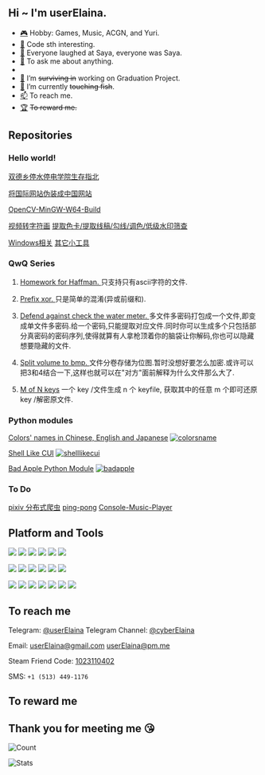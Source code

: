 ## Hi ~ I'm userElaina.

- [🎮](https://zh.moegirl.org.cn/%E7%99%BE%E5%90%88(%E8%90%8C%E5%B1%9E%E6%80%A7)#) Hobby: Games, Music, ACGN, and Yuri. 
- [🌸](https://github.com/userElaina) Code sth interesting.
- [🤡](https://zh.moegirl.org.cn/zh-tw/%E6%B2%99%E8%80%B6(%E9%AD%94%E5%A5%B3%E4%B9%8B%E6%97%85)#) Everyone laughed at Saya, everyone was Saya.
- [💬](https://github.com/userelaina/userelaina/issues) To ask me about anything.
- 
- [🌱](https://github.com/userElaina/oh-my-tg-cache) I’m ~~surviving in~~ working on Graduation Project.
- [🔭](https://telegra.ph/%E8%BA%BA%E5%B9%B3%E5%8D%B3%E6%98%AF%E6%AD%A3%E4%B9%89-06-23) I’m currently ~~touching fish~~.
- [📫](#to-reach-me) To reach me.
- [🏆](#to-reward-me) ~~To reward me.~~

## Repositories

### Hello world!

[双德乡停水停电学院生存指北](https://github.com/userElaina/Outlast-JLU-DLC)

[将国际网站伪装成中国网站](https://github.com/userElaina/this-is-the-China-website)

[OpenCV-MinGW-W64-Build](https://github.com/userElaina/OpenCV-MinGW-W64-Build)

[视频转字符画](https://github.com/userElaina/Bad-Apple)
[提取色卡/提取线稿/勾线/调色/低级水印筛查](https://github.com/userElaina/color-card)

[Windows相关](https://github.com/userElaina/About-Windows)
[其它小工具](https://github.com/userElaina/small-tools)

### QwQ Series

1. [Homework for Haffman. ](https://github.com/userElaina/naive-Huffman)
只支持只有ascii字符的文件.

2. [Prefix xor. ](https://github.com/userElaina/naive-confuse)
只是简单的混淆(异或前缀和).

3. [Defend against check the water meter. ](https://github.com/userElaina/one-file-with-many-password)
多文件多密码打包成一个文件,即变成单文件多密码.给一个密码,只能提取对应文件.同时你可以生成多个只包括部分真密码的密码序列,使得就算有人拿枪顶着你的脑袋让你解码,你也可以隐藏想要隐藏的文件.

4. [Split volume to bmp. ](https://github.com/userElaina/big-file-2-small-bmp)
文件分卷存储为位图.暂时没想好要怎么加密.或许可以把3和4结合一下,这样也就可以在"对方"面前解释为什么文件那么大了.

5. [M of N keys](https://github.com/userElaina/m-of-n-keys)
一个 key /文件生成 n 个 keyfile, 获取其中的任意 m 个即可还原 key /解密原文件.

### Python modules

[Colors' names in Chinese, English and Japanese](https://github.com/userElaina/json-colorsname)
[![colorsname](https://img.shields.io/pypi/v/colorsname.svg?style=flat-square&logo=pypi&label=colorsname)](https://pypi.org/project/colorsname)

[Shell Like CUI](https://github.com/userElaina/shell-like-cui)
[![shelllikecui](https://img.shields.io/pypi/v/shelllikecui.svg?style=flat-square&logo=pypi&label=shelllikecui)](https://pypi.org/project/shelllikecui)

[Bad Apple Python Module](https://github.com/userElaina/Bad-Apple-Python-Module)
[![badapple](https://img.shields.io/pypi/v/badapple.svg?style=flat-square&logo=pypi&label=badapple)](https://pypi.org/project/badapple)

<!-- [Console Music Player](https://github.com/userElaina/console-music-player) -->
<!-- [![muz](https://img.shields.io/pypi/v/muz.svg?style=flat-square&logo=pypi&label=muz)](https://pypi.org/project/muz/) -->

<!-- [Chinese fake identity](https://github.com/userElaina/fAKe-Chinese) -->
<!-- [![fakechinese](https://img.shields.io/pypi/v/fakechinese.svg?style=flat-square&logo=pypi&label=fakechinese)](https://pypi.org/project/fakechinese) -->

<!-- [Sweet syntax sugar](https://github.com/userElaina/sugar) -->
<!-- [![userelaina](https://img.shields.io/pypi/v/userelaina.svg?style=flat-square&logo=pypi&label=userelaina)](https://pypi.org/project/userelaina) -->

### To Do

[pixiv 分布式爬虫](https://github.com/userElaina/pixiv-distributed-crawler)
[ping-pong](https://github.com/userElaina/ping-pong)
[Console-Music-Player](https://github.com/userElaina/console-music-player)

## Platform and Tools

[![](https://img.shields.io/badge/Manjaro-*-35bf5c?style=flat-square&logo=manjaro)](https://manjaro.org/)
[![](https://img.shields.io/badge/Windows-10-0078d6?style=flat-square&logo=windows)](https://www.microsoft.com/windows/get-windows-10)
[![](https://img.shields.io/badge/Arch%20Linux-*-1793d1?style=flat-square&logo=arch-linux)](https://archlinux.org/)
[![](https://img.shields.io/badge/Ubuntu-22.04-e95420?style=flat-square&logo=ubuntu)](https://ubuntu.com/)
[![](https://img.shields.io/badge/Debian-11-a81d33?style=flat-square&logo=debian)](https://www.debian.org/)
[![](https://img.shields.io/badge/Proxmox%20VE-7.4-e57000?style=flat-square&logo=proxmox)](https://www.proxmox.com/)

[![](https://img.shields.io/badge/VirtualBox-*-183a61?style=flat-square&logo=virtualbox)](https://www.virtualbox.org/)
[![](https://img.shields.io/badge/VS%20Code-*-007acc?style=flat-square&logo=visual-studio-code)](https://code.visualstudio.com/)
[![](https://img.shields.io/badge/Visual%20Studio-*-5c2d91?style=flat-square&logo=visual-studio)](https://visualstudio.microsoft.com/)
[![](https://img.shields.io/badge/OBS--302e31?style=flat-square&logo=obs-studio)](https://obsproject.com/)
[![](https://img.shields.io/badge/FFmpeg--007808?style=flat-square&logo=ffmpeg)](https://ffmpeg.org/)
[![](https://img.shields.io/badge/OpenCV--5C3EE8?style=flat-square&logo=opencv)](https://opencv.org/)

[![](https://img.shields.io/badge/Python-3.11-3776ab?style=flat-square&logo=python)](https://www.python.org/)
[![](https://img.shields.io/badge/C-11-a8b9cc?style=flat-square&logo=c)](https://en.wikipedia.org/wiki/C_(programming_language))
[![](https://img.shields.io/badge/C++-2a-00599c?style=flat-square&logo=c%2B%2B)](https://en.wikipedia.org/wiki/C%2B%2B)
[![](https://img.shields.io/badge/Go-1.19-00add8?style=flat-square&logo=go)](https://go.dev/)
[![](https://img.shields.io/badge/Java-17-ffffff?style=flat-square&logo=oracle)](https://www.java.com/)
[![](https://img.shields.io/badge/Lua-5.1-2c2d72?style=flat-square&logo=lua)](https://www.lua.org/)
[![](https://img.shields.io/badge/LaTeX-*-008080?style=flat-square&logo=latex)](https://www.latex-project.org/)


## To reach me

Telegram: [@userElaina](https://t.me/userelaina) 
Telegram Channel: [@cyberElaina](https://t.me/cyberElaina)

Email: userElaina@gmail.com userElaina@pm.me

Steam Friend Code: [1023110402](https://steamcommunity.com/id/userElaina)

SMS: `+1 (513) 449-1176`

## To reward me

<!-- https://paypal.me/mo19260817 -->

## Thank you for meeting me 😘

![Count](https://count.getloli.com/get/@userElaina?theme=gelbooru)

![Stats](https://github-readme-stats.vercel.app/api?username=userElaina&show_icons=true&count_private=true&icon_color=F080C0)
